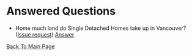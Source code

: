 # Answered Questions

* Home much land do Single Detached Homes take up in Vancouver? ([Issue request](https://github.com/mountainMath/vanReData/issues/1))
    [Answer](https://github.com/mountainMath/vanReData/blob/master/questions/zoning_land_use.md)



[Back To Main Page](https://github.com/mountainMath/vanReData/blob/master/README.md)    